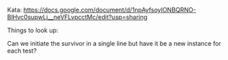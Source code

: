 Kata: https://docs.google.com/document/d/1npAyfsoylONBQRNO-BlHvc0supwLj__neVFLvpcctMc/edit?usp=sharing

Things to look up:

Can we initiate the survivor in a single line but have it be a new instance for each test?

